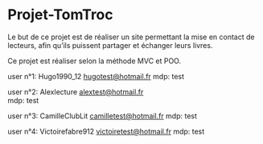 # Projet-TomTroc
Le but de ce projet est de réaliser un site permettant la mise en contact de
lecteurs, afin qu’ils puissent partager et échanger leurs livres.

Ce projet est réaliser selon la méthode MVC et POO.

user n°1: Hugo1990_12
          hugotest@hotmail.fr
          mdp: test

user n°2: Alexlecture
          alextest@hotmail.fr         
          mdp: test

user n°3: CamilleClubLit
          camilletest@hotmail.fr
          mdp: test

user n°4: Victoirefabre912
          victoiretest@hotmail.fr
          mdp: test



